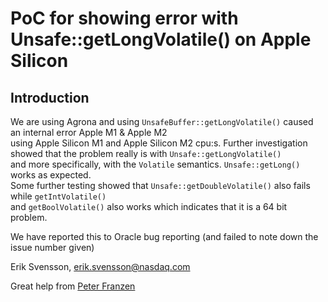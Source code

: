 # PoC for showing error with Unsafe::getLongVolatile() on Apple Silicon

## Introduction
We are using Agrona and using `UnsafeBuffer::getLongVolatile()` caused an internal error Apple M1 & Apple M2  
using Apple Silicon M1 and Apple Silicon M2 cpu:s.
Further investigation showed that the problem really is with `Unsafe::getLongVolatile()`  
and more specifically, with the `Volatile` semantics. `Unsafe::getLong()` works as expected.  
Some further testing showed that `Unsafe::getDoubleVolatile()` also fails while `getIntVolatile()`  
and `getBoolVolatile()` also works which indicates that it is a 64 bit problem.

We have reported this to Oracle bug reporting (and failed to note down the issue number given)

Erik Svensson, erik.svensson@nasdaq.com

Great help from [Peter Franzen](https://github.com/handmadecode/)
